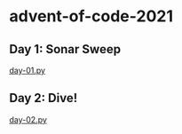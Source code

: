 # advent-of-code-2021

## Day 1: Sonar Sweep

[day-01.py](https://github.com/alvhix/advent-of-code-2021/blob/main/day-01/day-01.py)

## Day 2: Dive!

[day-02.py](https://github.com/alvhix/advent-of-code-2021/blob/main/day-02/day-02.py)
